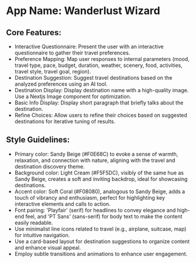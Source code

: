 # **App Name**: Wanderlust Wizard

## Core Features:

- Interactive Questionnaire: Present the user with an interactive questionnaire to gather their travel preferences.
- Preference Mapping: Map user responses to internal parameters (mood, travel type, pace, budget, duration, weather, scenery, food, activities, travel style, travel goal, region).
- Destination Suggestion: Suggest travel destinations based on the analyzed preferences using an AI tool.
- Destination Display: Display destination name with a high-quality image. Use a Nextjs Image component for optimization.
- Basic Info Display: Display short paragraph that briefly talks about the destination.
- Refine Choices: Allow users to refine their choices based on suggested destinations for iterative tuning of results.

## Style Guidelines:

- Primary color: Sandy Beige (#F0E68C) to evoke a sense of warmth, relaxation, and connection with nature, aligning with the travel and destination discovery theme.
- Background color: Light Cream (#F5F5DC), visibly of the same hue as Sandy Beige, creates a soft and inviting backdrop, ideal for showcasing destinations.
- Accent color: Soft Coral (#F08080), analogous to Sandy Beige, adds a touch of vibrancy and enthusiasm, perfect for highlighting key interactive elements and calls to action.
- Font pairing: 'Playfair' (serif) for headlines to convey elegance and high-end feel, and 'PT Sans' (sans-serif) for body text to make the content easily readable.
- Use minimalist line icons related to travel (e.g., airplane, suitcase, map) for intuitive navigation.
- Use a card-based layout for destination suggestions to organize content and enhance visual appeal.
- Employ subtle transitions and animations to enhance user engagement.